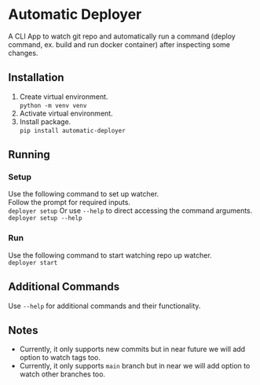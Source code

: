 # Automatic Deployer
A CLI App to watch git repo and automatically run a command (deploy command, ex. build and run docker container) after inspecting some changes.

## Installation
1. Create virtual environment.<br>
    `python -m venv venv`
2. Activate virtual environment.<br>
3. Install package.<br>
   `pip install automatic-deployer`

## Running
### Setup
Use the following command to set up watcher. <br>
Follow the prompt for required inputs. <br>
    `deployer setup`
Or use `--help` to direct accessing the command arguments. <br>
    `deployer setup --help`
### Run
Use the following command to start watching repo up watcher. <br>
    `deployer start`

## Additional Commands
Use `--help` for additional commands and their functionality.

## Notes
* Currently, it only supports new commits but in near future we will add option to watch tags too.
* Currently, it only supports `main` branch but in near we will add option to watch other branches too.